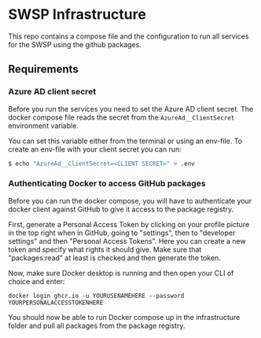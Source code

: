 # SWSP Infrastructure

This repo contains a compose file and the configuration to run all services for the SWSP using the github packages.

## Requirements

### Azure AD client secret
Before you run the services you need to set the Azure AD client secret.
The docker compose file reads the secret from the `AzureAd__ClientSecret` environment variable.

You can set this variable either from the terminal or using an env-file.
To create an env-file with your client secret you can run:

```bash
$ echo "AzureAd__ClientSecret=<CLIENT SECRET>" > .env
```

### Authenticating Docker to access GitHub packages
Before you can run the docker compose, you will have to authenticate your docker client against GitHub to give it access to the package registry.

First, generate a Personal Access Token by clicking on your profile picture in the top right when in GitHub, going to "settings", then to "developer settings" and then "Personal Access Tokens". Here you can create a new token and specify what rights it should give. Make sure that "packages:read" at least is checked and then generate the token.

Now, make sure Docker desktop is running and then open your CLI of choice and enter:
```
docker login ghcr.io -u YOURUSENAMEHERE --password YOURPERSONALACCESSTOKENHERE
```

You should now be able to run Docker compose up in the infrastructure folder and pull all packages from the package registry.

